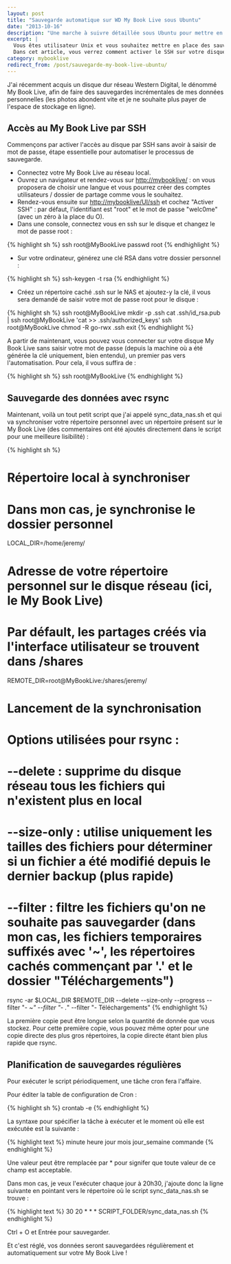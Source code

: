 ```yaml
---
layout: post
title: "Sauvegarde automatique sur WD My Book Live sous Ubuntu"
date: "2013-10-16"
description: "Une marche à suivre détaillée sous Ubuntu pour mettre en place des sauvegardes automatiques de vos données sur un disque réseau WD My Book Live."    
excerpt: |
  Vous êtes utilisateur Unix et vous souhaitez mettre en place des sauvegardes automatiques et régulières de vos données sur un disque réseau WD My Book Live ?
  Dans cet article, vous verrez comment activer le SSH sur votre disque My Book Live et automatiser l'exécution d'un script de sauvegarde incrémentale utilisant rsync.
category: mybooklive
redirect_from: /post/sauvegarde-my-book-live-ubuntu/
---
```


J'ai récemment acquis un disque dur réseau Western Digital, le dénommé My Book Live, afin de faire des sauvegardes incrémentales de mes données personnelles (les photos abondent vite et je ne souhaite plus payer de l'espace de stockage en ligne).

## Accès au My Book Live par SSH

Commençons par activer l'accès au disque par SSH sans avoir à saisir de mot de passe, étape essentielle pour automatiser le processus de sauvegarde.

* Connectez votre My Book Live au réseau local.
* Ouvrez un navigateur et rendez-vous sur [http://mybooklive/](http://mybooklive/ "Accès à la page d'administration du My Book Live") : on vous proposera de choisir une langue et vous pourrez créer des comptes utilisateurs / dossier de partage comme vous le souhaitez.
* Rendez-vous ensuite sur [http://mybooklive/UI/ssh](http://mybooklive/UI/ssh "Page d'activation du SSH sur le My Book Live") et cochez "Activer SSH" : par défaut, l'identifiant est "root" et le mot de passe "welc0me" (avec un zéro à la place du O).
* Dans une console, connectez vous en ssh sur le disque et changez le mot de passe root :

{% highlight sh %}
ssh root@MyBookLive
passwd root
{% endhighlight %}

*   Sur votre ordinateur, générez une clé RSA dans votre dossier personnel :

{% highlight sh %}
ssh-keygen -t rsa
{% endhighlight %}

*   Créez un répertoire caché .ssh sur le NAS et ajoutez-y la clé, il vous sera demandé de saisir votre mot de passe root pour le disque :

{% highlight sh %}
ssh root@MyBookLive mkdir -p .ssh
cat .ssh/id_rsa.pub | ssh root@MyBookLive 'cat >> .ssh/authorized_keys'
ssh root@MyBookLive
chmod -R go-rwx .ssh
exit
{% endhighlight %}

A partir de maintenant, vous pouvez vous connecter sur votre disque My Book Live sans saisir votre mot de passe (depuis la machine où a été générée la clé uniquement, bien entendu), un premier pas vers l'automatisation. Pour cela, il vous suffira de :

{% highlight sh %}
ssh root@MyBookLive
{% endhighlight %}

## Sauvegarde des données avec rsync

Maintenant, voilà un tout petit script que j'ai appelé sync\_data\_nas.sh et qui va synchroniser votre répertoire personnel avec un répertoire présent sur le My Book Live (des commentaires ont été ajoutés directement dans le script pour une meilleure lisibilité) :

{% highlight sh %}
# Répertoire local à synchroniser
# Dans mon cas, je synchronise le dossier personnel
LOCAL_DIR=/home/jeremy/

# Adresse de votre répertoire personnel sur le disque réseau (ici, le My Book Live)
# Par défault, les partages créés via l'interface utilisateur se trouvent dans /shares
REMOTE_DIR=root@MyBookLive:/shares/jeremy/

# Lancement de la synchronisation
# Options utilisées pour rsync :
# --delete : supprime du disque réseau tous les fichiers qui n'existent plus en local
# --size-only : utilise uniquement les tailles des fichiers pour déterminer si un fichier a été modifié depuis le dernier backup (plus rapide)
# --filter : filtre les fichiers qu'on ne souhaite pas sauvegarder (dans mon cas, les fichiers temporaires suffixés avec '~', les répertoires cachés commençant par '.' et le dossier "Téléchargements")
rsync -ar $LOCAL_DIR $REMOTE_DIR --delete --size-only --progress --filter "- *~" --filter "- .*" --filter "- Téléchargements"
{% endhighlight %}

La première copie peut être longue selon la quantité de donnée que vous stockez. Pour cette première copie, vous pouvez même opter pour une copie directe des plus gros répertoires, la copie directe étant bien plus rapide que rsync.

## Planification de sauvegardes régulières

Pour exécuter le script périodiquement, une tâche cron fera l'affaire.

Pour éditer la table de configuration de Cron :

{% highlight sh %}
crontab -e
{% endhighlight %}

La syntaxe pour spécifier la tâche à exécuter et le moment où elle est exécutée est la suivante :

{% highlight text %}
minute heure jour mois jour_semaine commande
{% endhighlight %}

Une valeur peut être remplacée par * pour signifer que toute valeur de ce champ est acceptable.

Dans mon cas, je veux l'exécuter chaque jour à 20h30, j'ajoute donc la ligne suivante en pointant vers le répertoire où le script sync\_data\_nas.sh se trouve :

{% highlight text %}
30 20 * * * SCRIPT_FOLDER/sync_data_nas.sh
{% endhighlight %}

Ctrl + O et Entrée pour sauvegarder.

Et c'est réglé, vos données seront sauvegardées régulièrement et automatiquement sur votre My Book Live !
